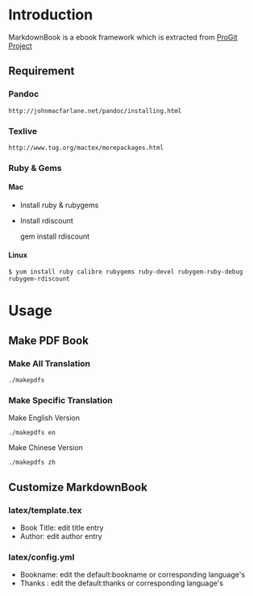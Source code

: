 # Introduction

MarkdownBook is a ebook framework which is extracted from [ProGit Project](https://github.com/progit/progit/) 

## Requirement

### Pandoc ###

	http://johnmacfarlane.net/pandoc/installing.html

### Texlive ###

	http://www.tug.org/mactex/morepackages.html

### Ruby & Gems

#### Mac ####

- Install ruby & rubygems
- Install rdiscount

	gem install rdiscount

#### Linux ####

	$ yum install ruby calibre rubygems ruby-devel rubygem-ruby-debug rubygem-rdiscount

	
# Usage

## Make PDF Book

### Make All Translation  

	./makepdfs

### Make Specific  Translation

 Make English Version

	./makepdfs en

 Make Chinese Version

	./makepdfs zh

## Customize MarkdownBook

### latex/template.tex

- Book Title: edit title entry 
- Author: edit author entry
	

### latex/config.yml

- Bookname: edit the default:bookname or corresponding language's
- Thanks : edit the default:thanks or corresponding language's
